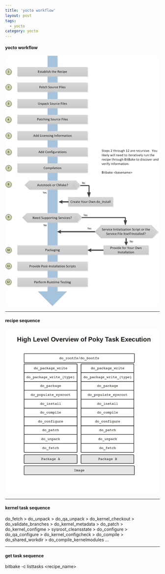 ```yaml
---
title: 'yocto workflow'
layout: post
tags:
  - yocto
category: yocto
---
```

#### yocto workflow
![](https://github.com/kchhero/kchhero.github.io/blob/master/assets/ext_images/yocto_images/recipe-workflow.png?raw=true)

    
---

#### recipe sequence
![](https://github.com/kchhero/kchhero.github.io/blob/master/assets/ext_images/yocto_images/sequence.jpg?raw=true)
    

---

#### kernel task sequence
do_fetch  >  do_unpack   >  do_qa_unpack  >  do_kernel_checkout  >  do_validate_branches  >  do_kernel_metadata  >
  do_patch  >  do_kernel_configme  >  sysroot_cleansstate  >  do_configure  >  do_qa_configure  >  do_kernel_configcheck  >
  do_compile  >  do_shared_workdir  >  do_compile_kernelmodules   ...

---

#### get task sequence
 bitbake -c listtasks <recipe_name>